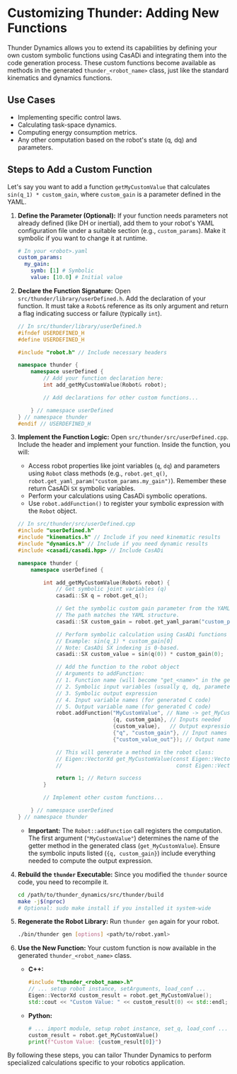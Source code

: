 # Customizing Thunder: Adding New Functions

Thunder Dynamics allows you to extend its capabilities by defining your own custom symbolic functions using CasADi and integrating them into the code generation process. These custom functions become available as methods in the generated `thunder_<robot_name>` class, just like the standard kinematics and dynamics functions.

## Use Cases

*   Implementing specific control laws.
*   Calculating task-space dynamics.
*   Computing energy consumption metrics.
*   Any other computation based on the robot's state (q, dq) and parameters.

## Steps to Add a Custom Function

Let's say you want to add a function `getMyCustomValue` that calculates `sin(q_1) * custom_gain`, where `custom_gain` is a parameter defined in the YAML.

1.  **Define the Parameter (Optional):**
    If your function needs parameters not already defined (like DH or inertial), add them to your robot's YAML configuration file under a suitable section (e.g., `custom_params`). Make it symbolic if you want to change it at runtime.

    ```yaml
    # In your <robot>.yaml
    custom_params:
      my_gain:
        symb: [1] # Symbolic
        value: [10.0] # Initial value
    ```

2.  **Declare the Function Signature:**
    Open `src/thunder/library/userDefined.h`. Add the declaration of your function. It must take a `Robot&` reference as its only argument and return a flag indicating success or failure (typically `int`).

    ```c++
    // In src/thunder/library/userDefined.h
    #ifndef USERDEFINED_H
    #define USERDEFINED_H

    #include "robot.h" // Include necessary headers

    namespace thunder {
        namespace userDefined {
            // Add your function declaration here:
            int add_getMyCustomValue(Robot& robot);

            // Add declarations for other custom functions...

        } // namespace userDefined
    } // namespace thunder
    #endif // USERDEFINED_H
    ```

3.  **Implement the Function Logic:**
    Open `src/thunder/src/userDefined.cpp`. Include the header and implement your function. Inside the function, you will:
    *   Access robot properties like joint variables (`q`, `dq`) and parameters using `Robot` class methods (e.g., `robot.get_q()`, `robot.get_yaml_param("custom_params.my_gain")`). Remember these return CasADi `SX` symbolic variables.
    *   Perform your calculations using CasADi symbolic operations.
    *   Use `robot.addFunction()` to register your symbolic expression with the `Robot` object.

    ```c++
    // In src/thunder/src/userDefined.cpp
    #include "userDefined.h"
    #include "kinematics.h" // Include if you need kinematic results
    #include "dynamics.h" // Include if you need dynamic results
    #include <casadi/casadi.hpp> // Include CasADi

    namespace thunder {
        namespace userDefined {

            int add_getMyCustomValue(Robot& robot) {
                // Get symbolic joint variables (q)
                casadi::SX q = robot.get_q();

                // Get the symbolic custom gain parameter from the YAML config
                // The path matches the YAML structure.
                casadi::SX custom_gain = robot.get_yaml_param("custom_params.my_gain");

                // Perform symbolic calculation using CasADi functions
                // Example: sin(q_1) * custom_gain[0]
                // Note: CasADi SX indexing is 0-based.
                casadi::SX custom_value = sin(q(0)) * custom_gain(0);

                // Add the function to the robot object
                // Arguments to addFunction:
                // 1. Function name (will become "get_<name>" in the generated class)
                // 2. Symbolic input variables (usually q, dq, parameters)
                // 3. Symbolic output expression
                // 4. Input variable names (for generated C code)
                // 5. Output variable name (for generated C code)
                robot.addFunction("MyCustomValue", // Name -> get_MyCustomValue
                                  {q, custom_gain}, // Inputs needed
                                  {custom_value},   // Output expression
                                  {"q", "custom_gain"}, // Input names in C code
                                  {"custom_value_out"}); // Output name in C code

                // This will generate a method in the robot class:
                // Eigen::VectorXd get_MyCustomValue(const Eigen::VectorXd& q,
                //                                    const Eigen::VectorXd& custom_gain);

                return 1; // Return success
            }

            // Implement other custom functions...

        } // namespace userDefined
    } // namespace thunder
    ```
    *   **Important:** The `Robot::addFunction` call registers the computation. The first argument (`"MyCustomValue"`) determines the name of the getter method in the generated class (`get_MyCustomValue`). Ensure the symbolic inputs listed (`{q, custom_gain}`) include everything needed to compute the output expression.


4.  **Rebuild the `thunder` Executable:**
    Since you modified the `thunder` source code, you need to recompile it.
    ```bash
    cd /path/to/thunder_dynamics/src/thunder/build
    make -j$(nproc)
    # Optional: sudo make install if you installed it system-wide
    ```

5.  **Regenerate the Robot Library:**
    Run `thunder gen` again for your robot.
    ```bash
    ./bin/thunder gen [options] <path/to/robot.yaml>
    ```

6.  **Use the New Function:**
    Your custom function is now available in the generated `thunder_<robot_name>` class.

    *   **C++:**
        ```c++
        #include "thunder_<robot_name>.h"
        // ... setup robot instance, setArguments, load_conf ...
        Eigen::VectorXd custom_result = robot.get_MyCustomValue();
        std::cout << "Custom Value: " << custom_result(0) << std::endl;
        ```
    *   **Python:**
        ```python
        # ... import module, setup robot instance, set_q, load_conf ...
        custom_result = robot.get_MyCustomValue()
        print(f"Custom Value: {custom_result[0]}")
        ```

By following these steps, you can tailor Thunder Dynamics to perform specialized calculations specific to your robotics application.
